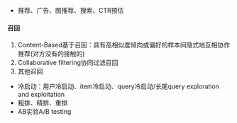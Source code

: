 - 推荐、广告、图推荐、搜索、CTR预估
#### 召回
1. Content-Based基于召回：具有高相似度倾向或偏好的样本间隐式地互相协作推荐(对方没有的接触的)
2. Collaborative filtering协同过滤召回
3. 其他召回

- 冷启动：用户冷启动、item冷启动、query冷启动/长尾query exploration and exploitation
- 粗排、精排、重排
- AB实验A/B testing